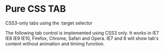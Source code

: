 Pure CSS TAB
============

CSS3-only tabs using the :target selector

The following tab control is implemented using CSS3 only. It works in IE7 IE8 IE9 IE10, Firefox, Chrome, Safari and Opera. IE7 and 8 will show tab's content without animation and timimg function.
